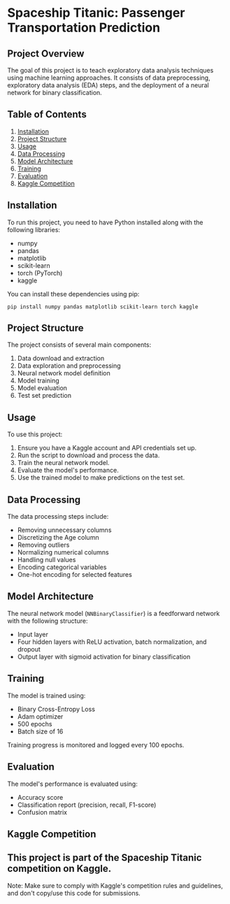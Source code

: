 # Spaceship Titanic: Passenger Transportation Prediction

## Project Overview
The goal of this project is to teach exploratory data analysis techniques using machine learning approaches. It consists of data preprocessing, exploratory data analysis (EDA) steps, and the deployment of a neural network for binary classification.


## Table of Contents
1. [Installation](#installation)
2. [Project Structure](#project-structure)
3. [Usage](#usage)
4. [Data Processing](#data-processing)
5. [Model Architecture](#model-architecture)
6. [Training](#training)
7. [Evaluation](#evaluation)
8. [Kaggle Competition](#kaggle-competition)

## Installation
To run this project, you need to have Python installed along with the following libraries:
- numpy
- pandas
- matplotlib
- scikit-learn
- torch (PyTorch)
- kaggle

You can install these dependencies using pip:

```
pip install numpy pandas matplotlib scikit-learn torch kaggle
```

## Project Structure
The project consists of several main components:
1. Data download and extraction
2. Data exploration and preprocessing
3. Neural network model definition
4. Model training
5. Model evaluation
6. Test set prediction

## Usage
To use this project:
1. Ensure you have a Kaggle account and API credentials set up.
2. Run the script to download and process the data.
3. Train the neural network model.
4. Evaluate the model's performance.
5. Use the trained model to make predictions on the test set.

## Data Processing
The data processing steps include:
- Removing unnecessary columns
- Discretizing the Age column
- Removing outliers
- Normalizing numerical columns
- Handling null values
- Encoding categorical variables
- One-hot encoding for selected features

## Model Architecture
The neural network model (`NNBinaryClassifier`) is a feedforward network with the following structure:
- Input layer
- Four hidden layers with ReLU activation, batch normalization, and dropout
- Output layer with sigmoid activation for binary classification

## Training
The model is trained using:
- Binary Cross-Entropy Loss
- Adam optimizer
- 500 epochs
- Batch size of 16

Training progress is monitored and logged every 100 epochs.

## Evaluation
The model's performance is evaluated using:
- Accuracy score
- Classification report (precision, recall, F1-score)
- Confusion matrix

## Kaggle Competition
This project is part of the Spaceship Titanic competition on Kaggle.
---

Note: Make sure to comply with Kaggle's competition rules and guidelines, and don't copy/use this code for submissions.